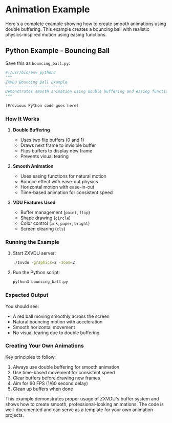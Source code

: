 # Animation Example

Here's a complete example showing how to create smooth animations using double buffering. This example creates a bouncing ball with realistic physics-inspired motion using easing functions.

## Python Example - Bouncing Ball

Save this as `bouncing_ball.py`:

```python
#!/usr/bin/env python3
"""
ZXVDU Bouncing Ball Example
--------------------------
Demonstrates smooth animation using double buffering and easing functions.
"""

[Previous Python code goes here]
```

### How It Works

1. **Double Buffering**
   - Uses two flip buffers (0 and 1)
   - Draws next frame to invisible buffer
   - Flips buffers to display new frame
   - Prevents visual tearing

2. **Smooth Animation**
   - Uses easing functions for natural motion
   - Bounce effect with ease-out physics
   - Horizontal motion with ease-in-out
   - Time-based animation for consistent speed

3. **VDU Features Used**
   - Buffer management (`paint`, `flip`)
   - Shape drawing (`circle`)
   - Color control (`ink`, `paper`, `bright`)
   - Screen clearing (`cls`)

### Running the Example

1. Start ZXVDU server:
   ```bash
   ./zxvdu -graphics=2 -zoom=2
   ```

2. Run the Python script:
   ```bash
   python3 bouncing_ball.py
   ```

### Expected Output

You should see:
- A red ball moving smoothly across the screen
- Natural bouncing motion with acceleration
- Smooth horizontal movement
- No visual tearing due to double buffering

### Creating Your Own Animations

Key principles to follow:
1. Always use double buffering for smooth animation
2. Use time-based movement for consistent speed
3. Clear buffers before drawing new frames
4. Aim for 60 FPS (1/60 second delay)
5. Clean up buffers when done

This example demonstrates proper usage of ZXVDU's buffer system and shows how to create smooth, professional-looking animations. The code is well-documented and can serve as a template for your own animation projects.